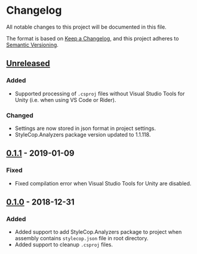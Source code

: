 # Changelog
All notable changes to this project will be documented in this file.

The format is based on [Keep a Changelog](https://keepachangelog.com/en/1.0.0/),
and this project adheres to [Semantic Versioning](https://semver.org/spec/v2.0.0.html).

## [Unreleased]
### Added
- Supported processing of `.csproj` files without Visual Studio Tools for Unity (i.e. when using VS Code or Rider).

### Changed
- Settings are now stored in json format in project settings.
- StyleCop.Analyzers package version updated to 1.1.118.

## [0.1.1] - 2019-01-09
### Fixed
- Fixed compilation error when Visual Studio Tools for Unity are disabled.

## [0.1.0] - 2018-12-31
### Added
- Added support to add StyleCop.Analyzers package to project when assembly contains `stylecop.json` file in root directory.
- Added support to cleanup `.csproj` files.

[Unreleased]: https://github.com/Si1ver/C-Sharp-Project-Tools-for-Unity/compare/v0.1.1...HEAD
[0.1.1]: https://github.com/Si1ver/C-Sharp-Project-Tools-for-Unity/releases/tag/v0.1.1
[0.1.0]: https://github.com/Si1ver/C-Sharp-Project-Tools-for-Unity/releases/tag/v0.1.0
